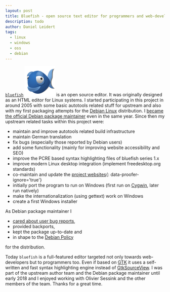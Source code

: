 ```yaml
---
layout: post
title: Bluefish - open source text editor for programmers and web-developers (2005-2018)
description: todo
author: Daniel Leidert
tags:
  - linux
  - windows
  - oss
  - debian
---
```


[`bluefish`](https://sourceforge.net/projects/bluefish/) ![Bluefish logo][logo] is an open source editor. It was originally designed as an HTML editor for Linux systems. I started participating in this project in around 2005 with some basic autotools related stuff for upstream and also with my first packaging attempts for the [Debian Linux](https://www.debian.org/) distribution. I [became the official Debian package maintainer](https://bugs.debian.org/cgi-bin/bugreport.cgi?bug=322091#64) even in the <time datetime="2005-08-24">same year</time>. Since then my upstream related tasks within this project were:

* maintain and improve autotools related build infrastructure
* maintain German translation
* fix bugs (especially those reported by Debian users)
* add some functionality (mainly for improving website accessibility and SEO)
* improve the PCRE based syntax highlighting files of bluefish series 1.x
* improve modern Linux desktop integration (implement freedesktop.org standards)
* co-maintain and update the [project websites](http://bluefish.openoffice.nl){: data-proofer-ignore='true'}
* initially port the program to run on Windows (first run on [Cygwin](https://www.cygwin.com), later run natively)
* make the internationalization (using gettext) work on Windows
* create a first Windows installer

As Debian package maintainer I 

* [cared about user bug reports](https://bugs.debian.org/cgi-bin/pkgreport.cgi?archive=both;correspondent=daniel.leidert%40wgdd.de;correspondent=dleidert%40debian.org;src=bluefish),
* provided backports,
* kept the package up-to-date and
* in shape to the [Debian Policy](https://www.debian.org/doc/debian-policy/)

for the distribution.

Today `bluefish` is a full-featured editor targeted not only towards web-developers but to programmers too. Even if based on [GTK](https://www.gtk.org) it uses a self-written and fast syntax highlighting engine instead of [GtkSourceView](https://wiki.gnome.org/Projects/GtkSourceView). I was part of the upstream author team and the Debian package maintainer until <time datetime="2018-01-21">early 2018</time> and I enjoyed working with Olivier Sessink and the other members of the team. Thanks for a great time.

[logo]: /images/bluefish-icon.svg "Bluefish logo"
